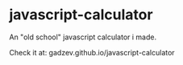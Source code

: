 # javascript-calculator
An "old school" javascript calculator i made.

Check it at: gadzev.github.io/javascript-calculator
